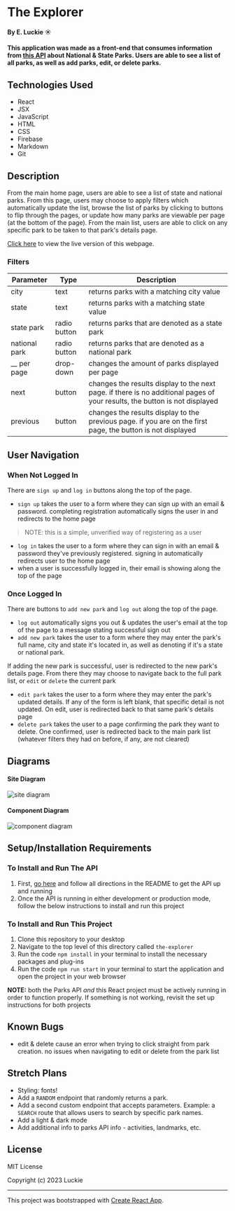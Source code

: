 # The Explorer

#### By E. Luckie ☀️

#### This application was made as a front-end that consumes information from [this API](https://github.com/eluckie/ParksApi.Solution.git) about National & State Parks. Users are able to see a list of all parks, as well as add parks, edit, or delete parks. 

## Technologies Used

* React
* JSX
* JavaScript
* HTML
* CSS
* Firebase
* Markdown
* Git

## Description

From the main home page, users are able to see a list of state and national parks. From this page, users may choose to apply filters which automatically update the list, browse the list of parks by clicking to buttons to flip through the pages, or update how many parks are viewable per page (at the bottom of the page). From the main list, users are able to click on any specific park to be taken to that park's details page.

[Click here](https://eluckie.github.io/the-explorer/) to view the live version of this webpage.

### Filters

| Parameter | Type | Description |
| --------- | ----- | ----------- |
| city | text | returns parks with a matching city value |
| state | text | returns parks with a matching state value | 
| state park | radio button | returns parks that are denoted as a state park |
| national park | radio button | returns parks that are denoted as a national park |
| __ per page | drop-down | changes the amount of parks displayed per page |  
| next | button | changes the results display to the next page. if there is no additional pages of your results, the button is not displayed |
| previous | button | changes the results display to the previous page. if you are on the first page, the button is not displayed |

## User Navigation

### When Not Logged In

There are ``sign up`` and ``log in`` buttons along the top of the page.

* ``sign up`` takes the user to a form where they can sign up with an email & password. completing registration automatically signs the user in and redirects to the home page
>NOTE: this is a simple, unverified way of registering as a user
* ``log in`` takes the user to a form where they can sign in with an email & password they've previously registered. signing in automatically redirects user to the home page
* when a user is successfully logged in, their email is showing along the top of the page

### Once Logged In

There are buttons to ``add new park`` and ``log out`` along the top of the page.

* ``log out`` automatically signs you out & updates the user's email at the top of the page to a message stating successful sign out
* ``add new park`` takes the user to a form where they may enter the park's full name, city and state it's located in, as well as denoting if it's a state or national park. 

If adding the new park is successful, user is redirected to the new park's details page. From there they may choose to navigate back to the full park list, or ``edit`` or ``delete`` the current park
* ``edit park`` takes the user to a form where they may enter the park's updated details. If any of the form is left blank, that specific detail is not updated. On edit, user is redirected back to that same park's details page
* ``delete park`` takes the user to a page confirming the park they want to delete. One confirmed, user is redirected back to the main park list (whatever filters they had on before, if any, are not cleared)

## Diagrams

#### Site Diagram
![site diagram](./src/img/site-diagram.png)

#### Component Diagram
![component diagram](./src/img/component-diagram.png)

## Setup/Installation Requirements

### To Install and Run The API
1. First, [go here](https://github.com/eluckie/ParksApi.Solution.git) and follow all directions in the README to get the API up and running
2. Once the API is running in either development or production mode, follow the below instructions to install and run this project

### To Install and Run This Project

1. Clone this repository to your desktop
2. Navigate to the top level of this directory called ``the-explorer``
3. Run the code ``npm install`` in your terminal to install the necessary packages and plug-ins
4. Run the code ``npm run start`` in your terminal to start the application and open the project in your web browser

**NOTE:** both the Parks API _and_ this React project must be actively running in order to function properly. If something is not working, revisit the set up instructions for both projects

## Known Bugs

* edit & delete cause an error when trying to click straight from park creation. no issues when navigating to edit or delete from the park list

## Stretch Plans

* Styling: fonts!
* Add a ``RANDOM`` endpoint that randomly returns a park.
* Add a second custom endpoint that accepts parameters. Example: a ``SEARCH`` route that allows users to search by specific park names.
* Add a light & dark mode
* Add additional info to parks API info - activities, landmarks, etc.

## License

MIT License

Copyright (c) 2023 Luckie

__________

This project was bootstrapped with [Create React App](https://github.com/facebook/create-react-app).